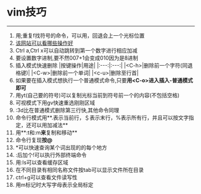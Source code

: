 # vim技巧
---
1. 用;重复f找符号的命令，可以用，回退会上一个光标位置
2. [该网站可以看哪些操作好](http://www.vimgolf.com)
3. Ctrl a,Ctrl x可以自动跳转到第一个数字进行相应加减
4. 要设置数字进制,要不然007+1会变成010因为是8进制
5. 插入模式快速删除
|按键操作|用途|
|:---:|:---:|
|\<C-h>|删除前一个字符(同退格键)|
|\<C-w>|删除前一个单词|
|\<c-u>|删除至行首|
6. 如果要在插入模式想执行一个普通模式命令,只要**用\<C-o>进入插入-普通模式即可**
7. 用yt(自己要的符号)可以复制光标当前到符号前一个的内容(不包括空格)
8. 可视模式下用gv快速重选刚刚区域
9. :3d比在普通模式删除第三行快,其他命令同理
10. 命令行模式用**.表示当前行，＄表示末行，%表示所有行，并且可以按文字指定，还可以用加减法**
11. 用**:t和:m**来**复制和移动**
12. 命令行复现**按@**
13. \*可以快速查询某个词出现的的每个地方
14. :后加个\!可以执行外部终端命令
15. 用:ls可以查看缓存区域
16. 在不同目录有相同名称文件按tab可以显示文件所在目录
17. ctrl+g可以查看文件读写性
18. 用m标记时大写字母表示全局标定
